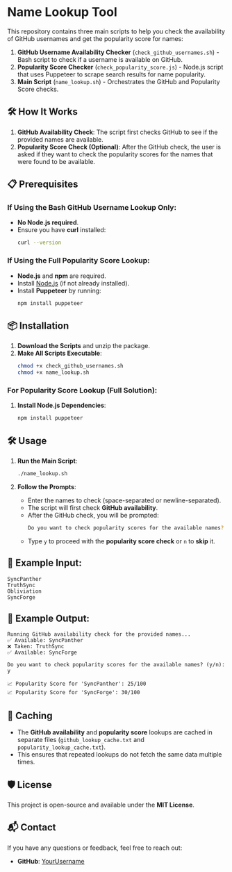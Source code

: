 
# Name Lookup Tool

This repository contains three main scripts to help you check the availability of GitHub usernames and get the popularity score for names:

1. **GitHub Username Availability Checker** (`check_github_usernames.sh`) - Bash script to check if a username is available on GitHub.
2. **Popularity Score Checker** (`check_popularity_score.js`) - Node.js script that uses Puppeteer to scrape search results for name popularity.
3. **Main Script** (`name_lookup.sh`) - Orchestrates the GitHub and Popularity Score checks.

## 🛠️ How It Works

1. **GitHub Availability Check**: The script first checks GitHub to see if the provided names are available.
2. **Popularity Score Check (Optional)**: After the GitHub check, the user is asked if they want to check the popularity scores for the names that were found to be available.

## 📋 Prerequisites

### If Using the Bash GitHub Username Lookup Only:
- **No Node.js required**.
- Ensure you have **curl** installed:
  ```bash
  curl --version
  ```

### If Using the Full Popularity Score Lookup:
- **Node.js** and **npm** are required.
- Install [Node.js](https://nodejs.org/) (if not already installed).
- Install **Puppeteer** by running:
  ```bash
  npm install puppeteer
  ```

## 📦 Installation

1. **Download the Scripts** and unzip the package.
2. **Make All Scripts Executable**:
   ```bash
   chmod +x check_github_usernames.sh
   chmod +x name_lookup.sh
   ```

### For Popularity Score Lookup (Full Solution):
1. **Install Node.js Dependencies**:
   ```bash
   npm install puppeteer
   ```

## 🛠️ Usage

1. **Run the Main Script**:
   ```bash
   ./name_lookup.sh
   ```

2. **Follow the Prompts**:
   - Enter the names to check (space-separated or newline-separated).
   - The script will first check **GitHub availability**.
   - After the GitHub check, you will be prompted:
     ```bash
     Do you want to check popularity scores for the available names? (y/n):
     ```
   - Type `y` to proceed with the **popularity score check** or `n` to **skip** it.

## 📖 Example Input:
```
SyncPanther
TruthSync
Obliviation
SyncForge
```

## 📖 Example Output:
```
Running GitHub availability check for the provided names...
✅ Available: SyncPanther
❌ Taken: TruthSync
✅ Available: SyncForge

Do you want to check popularity scores for the available names? (y/n): y

📈 Popularity Score for 'SyncPanther': 25/100
📈 Popularity Score for 'SyncForge': 30/100
```

## 📝 Caching

- The **GitHub availability** and **popularity score** lookups are cached in separate files (`github_lookup_cache.txt` and `popularity_lookup_cache.txt`).
- This ensures that repeated lookups do not fetch the same data multiple times.

## 🛡️ License

This project is open-source and available under the **MIT License**.

## 📬 Contact

If you have any questions or feedback, feel free to reach out:

- **GitHub**: [YourUsername](https://github.com/YourUsername)

